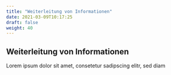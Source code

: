 ```yaml
---
title: "Weiterleitung von Informationen"
date: 2021-03-09T10:17:25
draft: false
weight: 40
---
```

## Weiterleitung von Informationen

Lorem ipsum dolor sit amet, consetetur sadipscing elitr, sed diam 